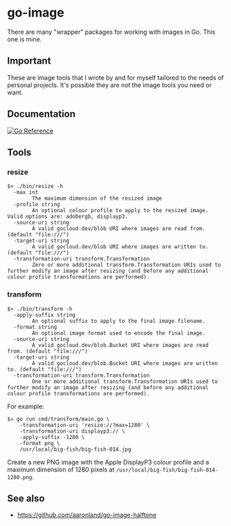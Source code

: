# go-image

There are many "wrapper" packages for working with images in Go. This one is mine.

## Important

These are image tools that I wrote by and for myself tailored to the needs of personal projects. It's possible they are not the image tools you need or want.

## Documentation

[![Go Reference](https://pkg.go.dev/badge/github.com/aaronland/go-image.svg)](https://pkg.go.dev/github.com/aaronland/go-image)

## Tools

### resize

```
$> ./bin/resize -h
  -max int
    	The maximum dimension of the resized image
  -profile string
    	An optional colour profile to apply to the resized image. Valid options are: adobergb, displayp3.
  -source-uri string
    	A valid gocloud.dev/blob URI where images are read from. (default "file:///")
  -target-uri string
    	A valid gocloud.dev/blob URI where images are written to. (default "file:///")
  -transformation-uri transform.Transformation
    	Zero or more additional transform.Transformation URIs used to further modify an image after resizing (and before any additional colour profile transformations are performed).
```

### transform

```
$> ./bin/transform -h
  -apply-suffix string
    	An optional suffix to apply to the final image filename.
  -format string
    	An optional image format used to encode the final image.
  -source-uri string
    	A valid gocloud.dev/blob.Bucket URI where images are read from. (default "file:///")
  -target-uri string
    	A valid gocloud.dev/blob.Bucket URI where images are written to. (default "file:///")
  -transformation-uri transform.Transformation
    	One or more additional transform.Transformation URIs used to further modify an image after resizing (and before any additional colour profile transformations are performed).
```

For example:

```
$> go run cmd/transform/main.go \
	-transformation-uri 'resize://?max=1280' \
	-transformation-uri displayp3:// \
	-apply-suffix -1280 \
	-format png \
	/usr/local/big-fish/big-fish-014.jpg
```

Create a new PNG image with the Apple DisplayP3 colour profile and a maximum dimension of 1280 pixels at `/usr/local/big-fish/big-fish-014-1280.png`.

## See also

* https://github.com/aaronland/go-image-halftone